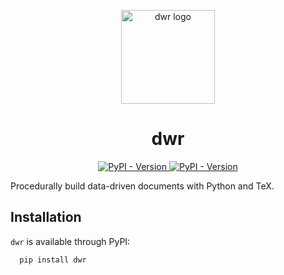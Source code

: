<p align="center">
  <a href="https://github.com/ellsphillips/dwr" rel="noopener" target="_blank"><img width="150" src="/assets/img/dwr.svg" alt="dwr logo"></a>
</p>

<h1 align="center">dwr</h1>

<p align="center">
<a href="https://pypi.org/project/dwr" target="_blank">
  <img src="https://img.shields.io/pypi/v/dwr?label=version&logo=python&logoColor=%23fff&color=306998" alt="PyPI - Version">
</a>

<a href="https://pypi.org/project/dwr" target="_blank">
  <img src="https://img.shields.io/pypi/pyversions/dwr.svg?logo=python&logoColor=%23fff&color=306998" alt="PyPI - Version">
</a>
</p>

Procedurally build data-driven documents with Python and TeX.

## Installation

`dwr` is available through PyPI:

```bash
  pip install dwr
```
